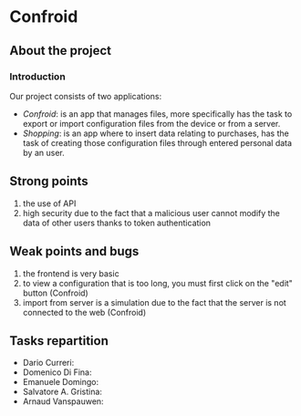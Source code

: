 # Confroid
## About the project

### Introduction
Our project consists of two applications:
- *Confroid*:
is an app that manages files, more specifically
has the task to export or import configuration files from the device or from a server.
- *Shopping*:
is an app where to insert data relating to purchases, 
has the task of creating those configuration files through entered personal data by an user.

## Strong points
1. the use of API
2. high security due to the fact that a malicious user cannot modify the data of other users thanks to token authentication

## Weak points and bugs
1. the frontend is very basic
2. to view a configuration that is too long, you must first click on the "edit" button (Confroid)
3. import from server is a simulation due to the fact that the server is not connected to the web (Confroid)


## Tasks repartition
- Dario Curreri:
- Domenico Di Fina:
- Emanuele Domingo:
- Salvatore A. Gristina:
- Arnaud Vanspauwen:
